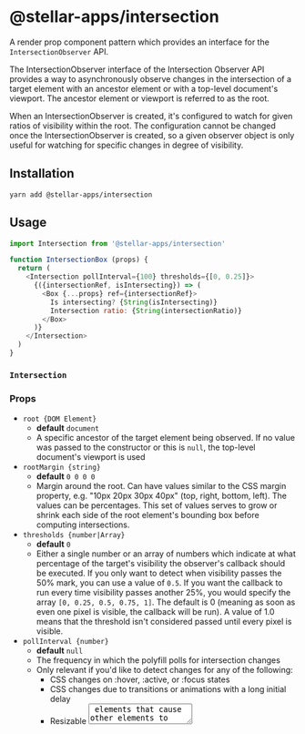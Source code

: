 # @stellar-apps/intersection
A render prop component pattern which provides an interface for the `IntersectionObserver` API.

The IntersectionObserver interface of the Intersection Observer API provides a way to asynchronously observe changes in 
the intersection of a target element with an ancestor element or with a top-level document's viewport. The ancestor 
element or viewport is referred to as the root.

When an IntersectionObserver is created, it's configured to watch for given ratios of visibility within the root. The 
configuration cannot be changed once the IntersectionObserver is created, so a given observer object is only useful for 
watching for specific changes in degree of visibility.


## Installation
`yarn add @stellar-apps/intersection`

## Usage
```js
import Intersection from '@stellar-apps/intersection'

function IntersectionBox (props) {
  return (
    <Intersection pollInterval={100} thresholds={[0, 0.25]}>
      {({intersectionRef, isIntersecting}) => (
        <Box {...props} ref={intersectionRef}>
          Is intersecting? {String(isIntersecting)}
          Intersection ratio: {String(intersectionRatio)}
        </Box>
      )}
    </Intersection>
  )
}
```

### `Intersection`

### Props
- `root {DOM Element}`
    - **default** `document`
    - A specific ancestor of the target element being observed. If no value was passed to the constructor or this is 
      `null`, the top-level document's viewport is used
- `rootMargin {string}`
    - **default** `0 0 0 0`
    - Margin around the root. Can have values similar to the CSS margin property, e.g.
      "10px 20px 30px 40px" (top, right, bottom, left). The values can be percentages. 
      This set of values serves to grow or shrink each side of the root element's bounding 
      box before computing intersections.
- `thresholds {number|Array}`
    - **default** `0`
    - Either a single number or an array of numbers which indicate at what percentage of the 
      target's visibility the observer's callback should be executed. If you only want to 
      detect when visibility passes the 50% mark, you can use a value of `0.5`. If you want the 
      callback to run every time visibility passes another 25%, you would specify the array 
      `[0, 0.25, 0.5, 0.75, 1]`. The default is 0 (meaning as soon as even one pixel is visible, 
      the callback will be run). A value of 1.0 means that the threshold isn't considered passed until 
      every pixel is visible.
- `pollInterval {number}`
    - **default** `null`
    - The frequency in which the polyfill polls for intersection changes
    - Only relevant if you'd like to detect changes for any of the following:
        - CSS changes on :hover, :active, or :focus states
        - CSS changes due to transitions or animations with a long initial delay
        - Resizable <textarea> elements that cause other elements to move around
        - Scrolling of non-document elements in browsers that don't support the event capture phase
- `disableMutationObserver {bool}`
    - **default** `false`
    - You can choose to not check for intersections when the DOM changes by setting this property to `true`
- `initialIsIntersecting {bool}`
    - **default** `false`
    - Changes the default value of `isIntersecting` for use in places like SSR
    
### Render props
- `intersectionRef {React.createRef}`
    - Must be provided to the element you'd like to start observing
    - `<div ref={intersectionRef}/>`
- `boundingClientRect {DOMRectReadOnly}`
    - **default** `null`
    - Returns the bounds rectangle of the target element as a  [`DOMRectReadOnly`](https://developer.mozilla.org/en-US/docs/Web/API/DOMRectReadOnly). 
      The bounds are computed as described in the documentation for [`Element.getBoundingClientRect()`](https://developer.mozilla.org/en-US/docs/Web/API/Element/getBoundingClientRect).
- `intersectionRect {DOMRectReadOnly}`
    - **default** `null`
    - Returns a [`DOMRectReadOnly`](https://developer.mozilla.org/en-US/docs/Web/API/DOMRectReadOnly) representing the 
      target's visible area
- `intersectionRatio {number}`
    - **default** `0`
    - Returns the ratio of the `intersectionRect` to the `boundingClientRect`
- `isIntersecting {bool}`
    - **default** `props.initialIsIntersecting`
    - A Boolean value which is `true` if the target element intersects with the intersection observer's root. If this is 
      `true`, then, the IntersectionObserverEntry describes a transition into a state of intersection; if it's `false`,
      then you know the transition is from intersecting to not-intersecting.
- `rootBounds {DOMRectReadOnly}`
    - **default** `null`
    - Returns a [`DOMRectReadOnly`](https://developer.mozilla.org/en-US/docs/Web/API/DOMRectReadOnly) for the intersection observer's root
- `target {DOMElement}`
    - **default** `null`
    - The Element whose intersection with the root changed
- `time {DOMHighResTimeStamp}`
    - **default** `null`
    - A [`DOMHighResTimeStamp`](https://developer.mozilla.org/en-US/docs/Web/API/DOMHighResTimeStamp) indicating the 
      time at which the intersection was recorded, relative to the `IntersectionObserver`'s time origin.